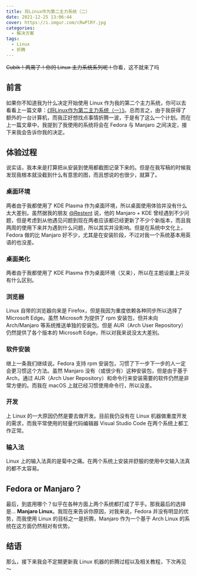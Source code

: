 ```yaml
---
title: 将Linux作为第二主力系统（二）
date: 2021-12-25 13:06:44
cover: https://i.imgur.com/cRwPlRY.jpg
categories:
  - 解决方案
tags:
  - Linux
  - 折腾
---
```


~~Cubik！两周了！你的 Linux 主力系统系列呢！~~你看，这不就来了吗

<!-- more -->

## 前言

如果你不知道我为什么决定开始使用 Linux 作为我的第二个主力系统，你可以去看看上一篇文章：[《将Linux作为第二主力系统（一）》](../2021-12-05-DailyDrivingLinux(1))。总而言之，由于我获得了额外的一台计算机，而我正好想找点事情折腾一波，于是有了这么一个计划。而在上一篇文章中，我提到了我使用的系统将会在 Fedora 与 Manjaro 之间决定，接下来我会告诉你我的决定。

## 体验过程

说实话，我本来是打算把从安装到使用都截图记录下来的。但是在我写稿的时候我发现我根本就没截到什么有意思的图，而且想说的也很少，就算了。

### 桌面环境

两者由于我都使用了 KDE Plasma 作为桌面环境，所以桌面使用体验并没有什么太大差别。虽然据我的朋友 [@Restent](https://blog.restent.win/2021/08/25/I-change-my-system-to-Arch-Linux/) 说，他的 Manjaro + KDE 曾经遇到不少问题，但是考虑到从他遇见问题到现在两者应该都已经更新了不少个新版本，而且我两周的使用下来并为遇到什么问题，所以其实并没影响。但是在系统中文化上，Fedora 做的比 Manjaro 好不少，尤其是在安装阶段，不过对我一个系统基本用英语的也没差。

### 桌面美化

两者由于我都使用了 KDE Plasma 作为桌面环境（又来），所以在主题设置上并没有什么区别。

### 浏览器

Linux 自带的浏览器向来是 Firefox，但是我因为重度依赖各种同步所以选择了 Microsoft Edge。虽然 Microsoft 为提供了 rpm 安装包，但并未向 Arch/Manjaro 等系统推送单独的安装包。但是 AUR（Arch User Repository）仍然提供了各个版本的 Microsoft Edge，所以对我来说没太大差别。



### 软件安装

继上一条我们继续说。Fedora 支持 rpm 安装包，习惯了下一步下一步的人一定会更习惯这个方法。虽然 Manjaro 没有（或很少有）这种安装包，但是由于基于 Arch，通过 AUR（Arch User Repository）和命令行来安装需要的软件仍然是非常方便的。而我在 macOS 上就已经习惯使用命令行，所以没差。



### 开发

上 Linux 的一大原因仍然是要去做开发。目前我仍没有在 Linux 机器做重度开发的需求，而我平常使用的轻量代码编辑器 Visual Studio Code 在两个系统上都工作正常。



### 输入法

Linux 上的输入法真的是菊中之痛。在两个系统上安装并舒服的使用中文输入法真的都不太容易。

## Fedora or Manjaro？

最后，到底用哪个？似乎在各种方面上两个系统都打成了平手。那我最后的选择是... **Manjaro Linux**。我现在来告诉你原因，对我来说，Fedora 并没有明显的优势，而我使用 Linux 的目标之一是折腾，Manjaro 作为一个基于 Arch Linux 的系统在这方面仍然相对有优势。

## 结语

那么，接下来我会不定期更新我 Linux 机器的折腾过程以及相关教程，下次再见～
